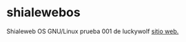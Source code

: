 # shialewebos
Shialeweb OS GNU/Linux 
prueba 001 de luckywolf 
<a href="https://shialeweb.com"> sitio web. </a> 
